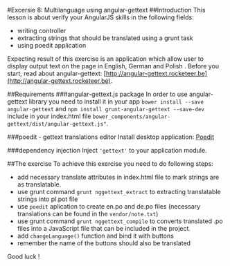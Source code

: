 #Excersie 8: Multilanguage using angular-gettext
##Introduction
This lesson is about verify your AngularJS skills in the following fields:

* writing controller
* extracting strings that should be translated using a grunt task 
* using poedit application

Expecting result of this exercise is an application which allow user to display output text on the page in English, German and Polish .
Before you start, read about angular-gettext: [http://angular-gettext.rocketeer.be](http://angular-gettext.rocketeer.be). 

##Requirements
###angular-gettext.js package
In order to use angular-gettext library you need to install it in your app ```bower install --save angular-gettext``` and ```npm install grunt-angular-gettext --save-dev```
include in your index.html file ```bower_components/angular-gettext/dist/angular-gettext.js"```.

###poedit - gettext translations editor
Install desktop application: [Poedit](http://poedit.net)

###dependency injection
Inject ```'gettext'``` to your application module.

##The exercise
To achieve this exercise you need to do following steps:
* add necessary translate attributes in index.html file to mark strings are as translatable.
* use grunt command ```grunt nggettext_extract``` to extracting translatable strings into pl.pot file
* use ```poedit``` aplication to create en.po and de.po files (necessary translations can be found in the ```vendor/note.txt```)
* use grunt command ```grunt nggettext_compile``` to converts translated .po files into a JavaScript file that can be included in the project.
* add ```changeLanguage()``` function and bind it with buttons
* remember the name of the buttons should also be translated

Good luck !
